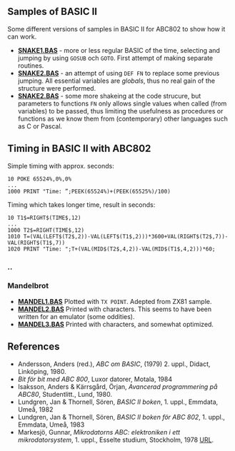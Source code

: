 
## Samples of BASIC II

Some different versions of samples in BASIC II for ABC802 to show how it can work.

* [__SNAKE1.BAS__](SNAKE1.BAS) - more or less regular BASIC of the time, selecting and jumping by using `GOSUB` och `GOTO`.
  First attempt of making separate routines.
* [__SNAKE2.BAS__](SNAKE2.BAS) - an attempt of using `DEF FN` to replace some previous jumping. All essential variables are
  *globals*, thus no real gain of the structure were performed.
* [__SNAKE2.BAS__](SNAKE3.BAS) - some more shakeing at the code strucure, but parameters to functions `FN` only allows single 
  values when called (from variables) to be passed, thus limiting the usefulness as procedures or functions as
  we know them from (contemporary) other languages such as C or Pascal.


## Timing in BASIC II with ABC802

Simple timing with approx. seconds:
```BASIC
10 POKE 65524%,0%,0%
...
1000 PRINT "Time: ”;PEEK(65524%)+(PEEK(65525%)/100)
```

Timing which takes longer time, result in seconds:
```BASIC
10 T1$=RIGHT$(TIME$,12)
...
1000 T2$=RIGHT(TIME$,12)
1010 T=(VAL(LEFT$(T2$,2))-VAL(LEFT$(T1$,2)))*3600+VAL(RIGHT$(T2$,7))-VAL(RIGHT$(T1$,7))
1020 PRINT "Time: ";T+(VAL(MID$(T2$,4,2))-VAL(MID$(T1$,4,2)))*60;
```


### ..


### Mandelbrot

* [__MANDEL1.BAS__](MANDEL1.BAS) Plotted with `TX POINT`. Adepted from ZX81 sample.
* [__MANDEL2.BAS__](MANDEL2.BAS) Printed with characters. This seems to have been written for an emulator (some oddities).
* [__MANDEL3.BAS__](MANDEL3.BAS) Printed with characters, and somewhat optimized.


## References

- Andersson, Anders (red.), *ABC om BASIC*, (1979) 2. uppl., Didact, Linköping, 1980.
- *Bit för bit med ABC 800*, Luxor datorer, Motala, 1984
- Isaksson, Anders & Kärrsgård, Örjan, *Avancerad programmering på ABC80*, Studentlitt., Lund, 1980.
- Lundgren, Jan & Thornell, Sören, *BASIC II boken*, 1. uppl., Emmdata, Umeå, 1982
- Lundgren, Jan & Thornell, Sören, *BASIC II boken för ABC 802*, 1. uppl., Emmdata, Umeå, 1983
- Markesjö, Gunnar, *Mikrodatorns ABC: elektroniken i ett mikrodatorsystem*, 1. uppl., Esselte studium, Stockholm, 1978 [URL](https://www.abc80.org/docs/Mikrodatorns_ABC.pdf).
